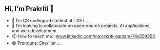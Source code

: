 ## Hi, I'm Prakriti 👋

- 🔭 I’m CS undergrad student at TXST ...
- 👯 I’m looking to collaborate on open-source projects, AI applications, and web development 
- 📫 How to reach me:: www.linkedin.com/in/prakriti-gautam-74a559356
- 😄 Pronouns: She/Her ...

  
